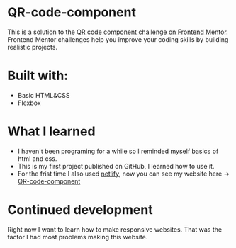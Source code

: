 # QR-code-component
This is a solution to the [QR code component challenge on Frontend Mentor](https://www.frontendmentor.io/challenges/qr-code-component-iux_sIO_H). Frontend Mentor challenges help you improve your coding skills by building realistic projects. 
# Built with:
- Basic HTML&CSS
- Flexbox

# What I learned
- I haven't been programing for a while so I reminded myself basics of html and css.
- This is my first project published on GitHub, I learned how to use it.
- For the frist time I also used [netlify](netlify.com), now you can see my website here -> [QR-code-component](https://qr-code-component-777.netlify.app)

# Continued development
Right now I want to learn how to make responsive websites. That was the factor I had most problems making this website.
